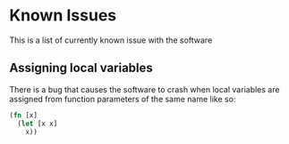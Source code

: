 # Known Issues

This is a list of currently known issue with the software

## Assigning local variables

There is a bug that causes the software to crash when local variables are assigned from function 
parameters of the same name like so:

```clojure
(fn [x]
  (let [x x]
    x))
```

